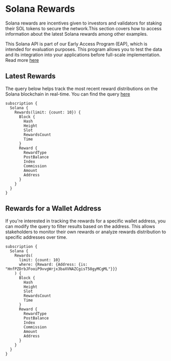 # Solana Rewards

Solana rewards are incentives given to investors and validators for staking their SOL tokens to secure the network.This section covers how to access information about the latest Solana rewards among other examples.

This Solana API is part of our Early Access Program (EAP), which is intended for evaluation purposes.
This program allows you to test the data and its integration into your applications before full-scale implementation. Read more [here](https://docs.bitquery.io/docs/graphql/dataset/EAP/)

## Latest Rewards

The query below helps track the most recent reward distributions on the Solana blockchain in real-time.
You can find the query [here](https://ide.bitquery.io/Latest-Solana-Rewards)

```
subscription {
  Solana {
    Rewards(limit: {count: 10}) {
      Block {
        Hash
        Height
        Slot
        RewardsCount
        Time
      }
      Reward {
        RewardType
        PostBalance
        Index
        Commission
        Amount
        Address
      }
    }
  }
}

```

## Rewards for a Wallet Address

If you're interested in tracking the rewards for a specific wallet address, you can modify the query to filter results based on the address. This allows stakeholders to monitor their own rewards or analyze rewards distribution to specific addresses over time.

```
subscription {
  Solana {
    Rewards(
      limit: {count: 10}
      where: {Reward: {Address: {is: "HnfPZDrbJFooiP9vvgWrjx3baXVNAZCgisT58gyMCgML"}}}
    ) {
      Block {
        Hash
        Height
        Slot
        RewardsCount
        Time
      }
      Reward {
        RewardType
        PostBalance
        Index
        Commission
        Amount
        Address
      }
    }
  }
}

```

